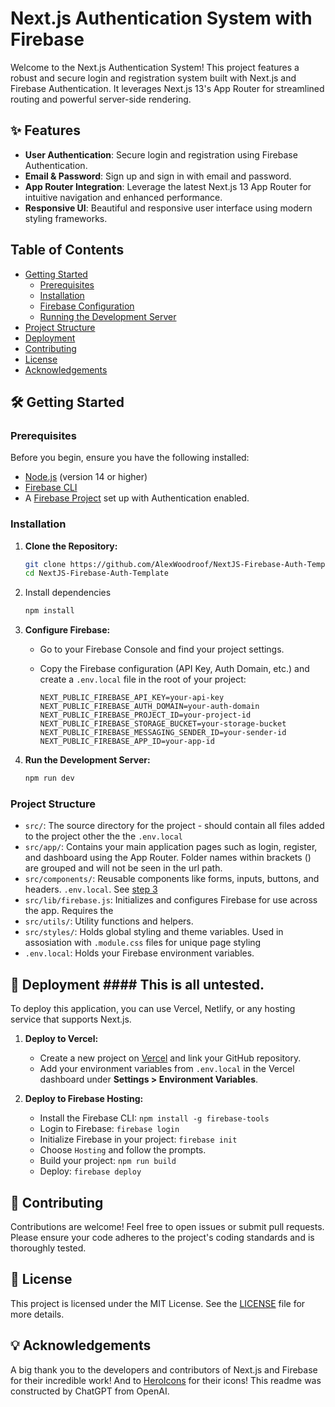 # Next.js Authentication System with Firebase

Welcome to the Next.js Authentication System! This project features a robust and secure login and registration system built with Next.js and Firebase Authentication. It leverages Next.js 13's App Router for streamlined routing and powerful server-side rendering.

## ✨ Features

- **User Authentication**: Secure login and registration using Firebase Authentication.
- **Email & Password**: Sign up and sign in with email and password.
- **App Router Integration**: Leverage the latest Next.js 13 App Router for intuitive navigation and enhanced performance.
- **Responsive UI**: Beautiful and responsive user interface using modern styling frameworks.

## Table of Contents

- [Getting Started](#getting-started)
  - [Prerequisites](#prerequisites)
  - [Installation](#installation)
  - [Firebase Configuration](#firebase-configuration)
  - [Running the Development Server](#running-the-development-server)
- [Project Structure](#project-structure)
- [Deployment](#deployment)
- [Contributing](#contributing)
- [License](#license)
- [Acknowledgements](#acknowledgements)

## 🛠️ Getting Started

### Prerequisites

Before you begin, ensure you have the following installed:

- [Node.js](https://nodejs.org/en/download/) (version 14 or higher)
- [Firebase CLI](https://firebase.google.com/docs/cli#install_the_firebase_cli)
- A [Firebase Project](https://console.firebase.google.com/) set up with Authentication enabled.

### Installation

1. **Clone the Repository:**

   ```bash
   git clone https://github.com/AlexWoodroof/NextJS-Firebase-Auth-Template.git
   cd NextJS-Firebase-Auth-Template
   ```
2. Install dependencies

    ```bash
    npm install
    ```
3. **Configure Firebase:**

   - Go to your Firebase Console and find your project settings.
   - Copy the Firebase configuration (API Key, Auth Domain, etc.) and create a `.env.local` file in the root of your project:

     ```env
     NEXT_PUBLIC_FIREBASE_API_KEY=your-api-key
     NEXT_PUBLIC_FIREBASE_AUTH_DOMAIN=your-auth-domain
     NEXT_PUBLIC_FIREBASE_PROJECT_ID=your-project-id
     NEXT_PUBLIC_FIREBASE_STORAGE_BUCKET=your-storage-bucket
     NEXT_PUBLIC_FIREBASE_MESSAGING_SENDER_ID=your-sender-id
     NEXT_PUBLIC_FIREBASE_APP_ID=your-app-id
     ```

4. **Run the Development Server:**

   ```bash
   npm run dev
   ```

### Project Structure

- `src/`: The source directory for the project - should contain all files added to the project other the the `.env.local`
- `src/app/`: Contains your main application pages such as login, register, and dashboard using the App Router. Folder names within brackets () are grouped and will not be seen in the url path.
- `src/components/`: Reusable components like forms, inputs, buttons, and headers. `.env.local`. See [step 3](#3.-Configure-Firebase:)
- `src/lib/firebase.js`: Initializes and configures Firebase for use across the app. Requires the 
- `src/utils/`: Utility functions and helpers.
- `src/styles/`: Holds global styling and theme variables. Used in assosiation with `.module.css` files for unique page styling
- `.env.local`: Holds your Firebase environment variables.

## 🚀 Deployment #### This is all untested.

To deploy this application, you can use Vercel, Netlify, or any hosting service that supports Next.js.

1. **Deploy to Vercel:**
   - Create a new project on [Vercel](https://vercel.com/) and link your GitHub repository.
   - Add your environment variables from `.env.local` in the Vercel dashboard under **Settings > Environment Variables**.

2. **Deploy to Firebase Hosting:**
   - Install the Firebase CLI: `npm install -g firebase-tools`
   - Login to Firebase: `firebase login`
   - Initialize Firebase in your project: `firebase init`
   - Choose `Hosting` and follow the prompts.
   - Build your project: `npm run build`
   - Deploy: `firebase deploy`

## 🤝 Contributing

Contributions are welcome! Feel free to open issues or submit pull requests. Please ensure your code adheres to the project's coding standards and is thoroughly tested.

## 📄 License

This project is licensed under the MIT License. See the [LICENSE](LICENSE) file for more details.

## 💡 Acknowledgements

A big thank you to the developers and contributors of Next.js and Firebase for their incredible work! And to [HeroIcons](https://heroicons.dev/) for their icons! This readme was constructed by ChatGPT from OpenAI.
